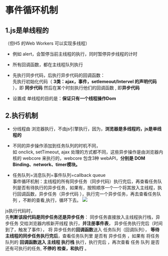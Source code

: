 # 事件循环机制

## 1.js是单线程的
（但H5 的Web Workers 可以实现多线程）

* 例如 alert，会暂停当前主线程的执行，同时暂停异步线程的计时
* 所有回调函数，都在主线程队列执行
* 先执行同步代码，后执行异步代码的回调函数：   
  先执行初始化代码（ **3类：ajax，事件，setIemeout/Intervel 的声明代码** ），即 **同步代码**  然后在某个时刻执行他们的回调函数   ,  即**异步代码**

* 设置成 单线程的目的是：**保证只有一个线程操作Dom**

## 2.执行机制
* 分线程由 浏览器执行，不由js引擎执行，因为，**浏览器是多线程的，js是单线程的**
* 不同的异步操作添加到任务队列的时机不同，  
如 onclick, setTimeout, ajax 处理的方式都不同，这些异步操作是由浏览器内核的 webcore 来执行的，webcore 包含3种 webAPI，**分别是 DOM Binding、network、timer模块。**

* 任务队列=消息队列=事件队列=callback queue  
事件循环机制：主线程的所有同步任务（同步代码）执行完后，再查看任务队列是否有待执行的异步任务，如果有，按照顺序一个一个将其放入主线程，执行回调函数，异步任务（异步代码 ），执行完一个异步任务，再去查看任务队列 ，不断的查看,执行，循环下去。 
![](https://images2015.cnblogs.com/blog/1094893/201704/1094893-20170419140631852-1337804828.png)  


 js执行代码时，  
先**判断该段代码是同步任务还是异步任务**：
同步任务直接放入主线程执行栈，异步任务 交给浏览器内核新开线程 执行，**并注册事件表**，
异步任务执行完后（时间到了，触发了事件）， 将 异步任务的**回调函数**送入 任务队列（回调队列），
**等待主线程的同步任务执行完后**，查看任务队列里 是否有  异步任务   ，如果有 将任务队列的 **回调函数送入 主线程 执行栈** 执行，执行完后 ，再次查看 任务 队列 是否还有可执行的任务, **不停的 检查，和执行** 。



<Vssue />